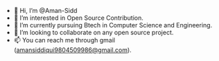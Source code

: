 - 👋 Hi, I’m @Aman-Sidd
- 👀 I’m interested in Open Source Contribution.
- 🌱 I’m currently pursuing Btech in Computer Science and Engineering.
- 💞️ I’m looking to collaborate on any open source project.
- 📫 You can reach me through gmail (amansiddiqui9804509986@gmail.com).

<!---
Aman-Sidd/Aman-Sidd is a ✨ special ✨ repository because its `README.md` (this file) appears on your GitHub profile.
You can click the Preview link to take a look at your changes.
--->
